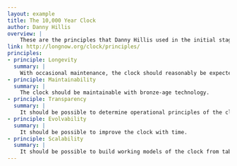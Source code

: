 ```yaml
---
layout: example
title: The 10,000 Year Clock
author: Danny Hillis
overview: |
    These are the principles that Danny Hillis used in the initial stages of designing a 10,000 Year Clock. We have found these are generally good principles for designing anything to last a long time.
link: http://longnow.org/clock/principles/
principles:
- principle: Longevity
  summary: |
    With occasional maintenance, the clock should reasonably be expected to display the correct time for the next 10,000 years.
- principle: Maintainability
  summary: |
    The clock should be maintainable with bronze-age technology.
- principle: Transparency
  summary: |
    It should be possible to determine operational principles of the clock by close inspection.
- principle: Evolvability
  summary: |
    It should be possible to improve the clock with time.
- principle: Scalability
  summary: |
    It should be possible to build working models of the clock from table-top to monumental size using the same design.
---
```

